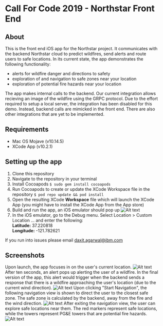 # Call For Code 2019 - Northstar Front End
## About 
This is the front end iOS app for the Northstar project. It communicates with the backend Northstar cloud to predict wildfires, send alerts and route users to safe locations. In its current state, the app demonstrates the following functionality:
- alerts for wildfire danger and directions to safety
- exploration of and navigation to safe zones near your location
- exploration of potential fire hazards near your location

The app makes internal calls to the backend. Our current integration allows recieving an image of the wildfire using the GRPC protocol. Due to the effort required to setup a local server, the integration has been disabled for this demo. Instead, backend calls are mimicked in the front end. There are also other integrations that are yet to be implemented.

## Requirements
- Mac OS Mojave (v10.14.5) 
- XCode App (v10.2.1)

## Setting up the app
1. Clone this repository
2. Navigate to the repository in your terminal
3. Install Cocoapods
`$ sudo gem install cocoapods`
4. Run Cocoapods to create or update the XCode Workspace file in the repository
`$ pod repo update && pod install`
5. Open the resulting XCode **Workspace** file which will launch the XCode App (you might have to install the XCode App from the App store)
6. Build and run the app, an iOS emulator should pop up
![Alt text](/Screenshots/build_run.png?raw=true "Build Location")
7. In the iOS emulator, go to the Debug menu. Select Location > Custom Location ... and enter the following:  
  **Latitude:** 37.220818  
  **Longitude:** -121.782621

If you run into issues please email daxit.agarwal@ibm.com

## Screenshots

Upon launch, the app focuses in on the user's current location.
![Alt text](/Screenshots/current_location.png?raw=true "Current Location")
After ten seconds, an alert pops up alerting the user of a wildfire. In the final version of the app, this alert would trigger when the backend sends a response that there is a wildfire approaching the user's location (due to the current wind direction).
![Alt text](/Screenshots/wildfire_alert.png?raw=true "Wildfire Alert")
Upon clicking "Start Navigation", the following navigation view is shown to direct the user to the closest safe zone. The safe zone is calculated by the backend, away from the fire and the wind direction.
![Alt text](/Screenshots/safe_zone_nav.png?raw=true "Safe Zone Navigation")
After exiting the navigation view, the user can explore safe locations near them. The red markers represent safe locations, while the towers represent PG&E towers that are potential fire hazards.
![Alt text](/Screenshots/explore_safe_zones.png?raw=true "Safe Zone Exploration")

